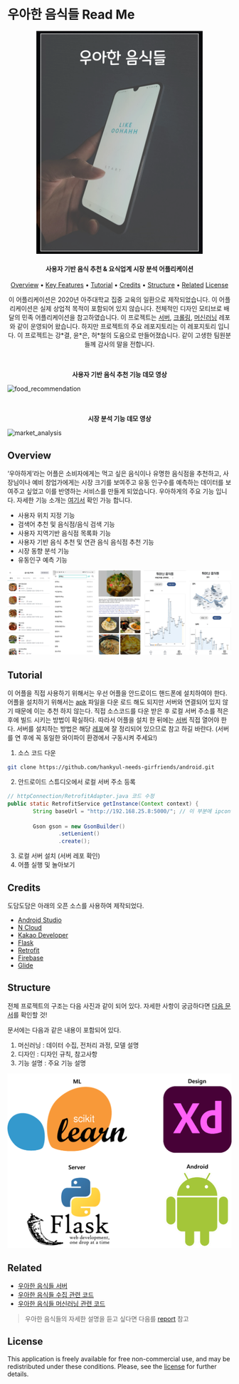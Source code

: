 # 우아한 음식들 Read Me

<p align="center">
    <img src="pic/main.png" height="500"/>
</p>
<h4 align="center">사용자 기반 음식 추천 & 요식업계 시장 분석 어플리케이션</h4>
<p align="center">
  <a href="#overview">Overview</a> • 
  <a href="#key-features">Key Features</a> • 
  <a href="#tutorial">Tutorial</a> •  
  <a href="#credits">Credits</a> •   
  <a href="#structure">Structure</a> • 
  <a href="#related">Related</a>
  <a href="#license">License</a>
</p>

<p align="center">
    이 어플리케이션은 2020년 아주대학교 집중 교육의 일환으로 제작되었습니다. 이 어플리케이션은 실제 상업적 목적이 포함되어 있지 않습니다. 전체적인 디자인 모티브로 배달의 민족 어플리케이션을 참고하였습니다. 이 프로젝트는 <a href="https://github.com/hankyul-needs-girfriends/woowa-appserver">서버</a>, <a href="https://github.com/hankyul-needs-girfriends/woowa-crawler">크롤링</a>, <a href="https://github.com/hankyul-needs-girfriends/woowa-ML">머신러닝</a> 레포와 같이 운영되어 왔습니다. 하지만 프로젝트의 주요 레포지토리는 이 레포지토리 입니다. 이 프로젝트는 강*결, 윤*은, 허*철의 도움으로 만들어졌습니다. 같이 고생한 팀원분들께 감사의 말을 전합니다.
</p>


<p align="center">
    <br/>
    <br/>
  <b>사용자 기반 음식 추천 기능 데모 영상</b>
</p>

![food_recommendation](pic/food_recommendation.gif)

<p align="center">
        <br/>
        <br/>
  <b>시장 분석 기능 데모 영상</b>
</p>

![market_analysis](pic/market_analysis.gif)


## Overview

‘우아하게’라는 어플은 소비자에게는 먹고 싶은 음식이나 유명한 음식점을 추천하고, 사장님이나 예비 창업가에게는 시장 크기를 보여주고 유동 인구수를 예측하는 데이터를 보여주고 싶었고 이를 반영하는 서비스를 만들게 되었습니다. 우아하게의 주요 기능 입니다. 자세한 기능 소개는 [여기서](https://github.com/hankyul-needs-girfriends/woowa-android-main-/blob/master/docs/details.md) 확인 가능 합니다.

* 사용자 위치 지정 기능
* 검색어 추천 및 음식점/음식 검색 기능
* 사용자 지역기반 음식점 목록화 기능
* 사용자 기반 음식 추천 및 연관 음식 음식점 추천 기능
* 시장 동향 분석 기능
* 유동인구 예측 기능

![main_function](pic/main_function.png)



## Tutorial

이 어플을 직접 사용하기 위해서는 우선 어플을 안드로이드 핸드폰에 설치하여야 한다. 어플을 설치하기 위해서는 [apk](https://github.com/hankyul-needs-girfriends/woowa-android-main-/releases/download/v1.0/app.apk) 파일을 다운 로드 해도 되지만 서버와 연결되어 있지 않기 때문에 이는 추천 하지 않는다. 직접 소스코드를 다운 받은 후 로컬 서버 주소를 적은 후에 빌드 시키는 방법이 확실하다. 따라서 어플을 설치 한 뒤에는 [서버](https://github.com/hankyul-needs-girfriends/woowa-appserver) 직접 열어야 한다. 서버를 설치하는 방법은 해당 [레포](https://github.com/hankyul-needs-girfriends/woowa-appserver)에 잘 정리되어 있으므로 참고 하길 바란다. (서버를 연 후에 꼭 동일한 와이파이 환경에서 구동시켜 주세요!)

1. 소스 코드 다운

```bash
git clone https://github.com/hankyul-needs-girfriends/android.git
```

2. 안드로이드 스튜디오에서 로컬 서버 주소 등록

```java
// httpConnection/RetrofitAdapter.java 코드 수정
public static RetrofitService getInstance(Context context) {
        String baseUrl = "http://192.168.25.8:5000/"; // 이 부분에 ipconfig로 확인한 로컬 서버 주소 입력

        Gson gson = new GsonBuilder()
                .setLenient()
                .create();
```

3. 로컬 서버 설치 (서버 레포 확인)
4. 어플 실행 및 놀아보기



## Credits

도담도담은 아래의 오픈 소스를 사용하여 제작되었다.

* [Android Studio](https://developer.android.com/studio)
* [N Cloud](https://www.ncloud.com/)
* [Kakao Developer](https://developers.kakao.com/)
* [Flask](https://flask.palletsprojects.com/en/1.1.x/)
* [Retrofit](https://square.github.io/retrofit/)
* [Firebase](https://firebase.google.com/)
* [Glide](https://github.com/bumptech/glide)



## Structure

전체 프로젝트의 구조는 다음 사진과 같이 되어 있다. 자세한 사항이 궁금하다면 [다음 문서](https://github.com/hankyul-needs-girfriends/woowa-android-main-/blob/master/docs/details.md)를 확인할 것!

문서에는 다음과 같은 내용이 포함되어 있다.

1. 머신러닝 : 데이터 수집, 전처리 과정, 모델 설명
2. 디자인 : 디자인 규칙, 참고사항
3. 기능 설명 : 주요 기능 설명

![architecture](pic/architecture.png)



## Related

* [우아한 음식들 서버](https://github.com/hankyul-needs-girfriends/woowa-appserver)
* [우아한 음식들 수집 관련 코드](https://github.com/hankyul-needs-girfriends/woowa-crawler)
* [우아한 음식들 머신러닝 관련 코드](https://github.com/hankyul-needs-girfriends/woowa-ML)

> 우아한 음식들의 자세한 설명을 듣고 싶다면 다음를 [report](https://github.com/hankyul-needs-girfriends/woowa-android-main-/blob/master/docs/report.pdf) 참고



## License

This application is freely available for free non-commercial use, and may be redistributed under these conditions. Please, see the [license](LICENSE) for further details.
